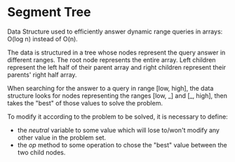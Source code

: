 # Segment Tree

Data Structure used to efficiently answer dynamic range queries in arrays: O(log n) instead of O(n).

The data is structured in a tree whose nodes represent the query answer in different ranges. The root node represents the entire array. Left children represent the left half of their parent array and right children represent their parents' right half array.

When searching for the answer to a query in range [low, high], the data structure looks for nodes representing the ranges [low, \_] and [\_, high], then takes the "best" of those values to solve the problem.

To modify it according to the problem to be solved, it is necessary to define: 
- the _neutral_ variable to some value which will lose to/won't modify any other value in the problem set.
- the _op_ method to some operation to chose the "best" value between the two child nodes.
